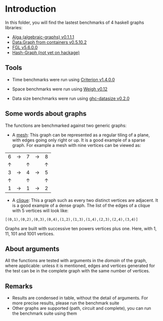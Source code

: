 ﻿# Introduction

In this folder, you will find the lastest benchmarks of 4 haskell graphs libraries:

* [Alga (algebraic-graphs) v0.1.1.1](http://hackage.haskell.org/package/algebraic-graphs-0.1.1.1)
* [Data.Graph from containers v0.5.10.2](https://hackage.haskell.org/package/containers-0.5.10.2)
* [FGL v5.6.0.0](https://hackage.haskell.org/package/fgl-5.6.0.0)
* [Hash-Graph (not yet on hackage)](https://github.com/patrickdoc/hash-graph)

## Tools

* Time benchmarks were run using [Criterion v1.4.0.0](https://hackage.haskell.org/package/criterion-1.4.0.0) 

* Space benchmarks were run using [Weigh v0.12](https://hackage.haskell.org/package/weigh-0.0.12)

* Data size benchmarks were run using [ghc-datasize v0.2.0](http://hackage.haskell.org/package/ghc-datasize-0.2.0)

## Some words about graphs
The functions are benchmarked against two generic graphs:

* A [mesh](https://en.wikipedia.org/wiki/Lattice_graph): This graph can be represented as a regular tiling of a plane, with edges going only right or up. It is a good example of a sparse graph. For example a mesh with nine vertices can be viewed as:

| | | |  | | 
| :---: | :---: | :---: | :---: | :---: |
| 6 | &#8594; | 7 | &#8594; | 8
| &#8593; | | &#8593; | |  &#8593;
| 3 | &#8594; | 4 | &#8594; | 5
| &#8593; | | &#8593; | |  &#8593;
| 1 | &#8594; | 1 | &#8594; | 2

* A [clique](https://en.wikipedia.org/wiki/Clique_(graph_theory)): This a graph such as every two distinct vertices are adjacent. It is a good example of a dense graph. The list of the edges of a clique with 5 vertices will look like:
```
[(0,1),(0,2),(0,3),(0,4),(1,2),(1,3),(1,4),(2,3),(2,4),(3,4)]
```

Graphs are built with successive ten powers vertices plus one. Here, with 1, 11, 101 and 1001 vertices.

## About arguments
All the functions are tested with arguments in the _domain_ of the graph, where applicable: unless it is mentioned, edges and vertices generated for the test can be in the complete graph with the same number of vertices.

## Remarks

* Results are condensed in table, without the detail of arguments. For more precise results, please run the benchmark suite
* Other graphs are supported (path, circuit and complete), you can run the benchmark suite using them

